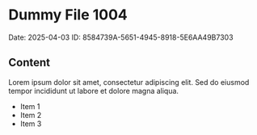 # Dummy File 1004

Date: 2025-04-03
ID: 8584739A-5651-4945-8918-5E6AA49B7303

## Content

Lorem ipsum dolor sit amet, consectetur adipiscing elit.
Sed do eiusmod tempor incididunt ut labore et dolore magna aliqua.

* Item 1
* Item 2
* Item 3
